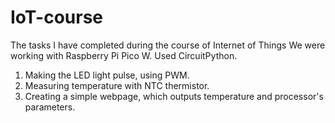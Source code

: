 # IoT-course
The tasks I have completed during the course of Internet of Things
We were working with Raspberry Pi Pico W.
Used CircuitPython.

1. Making the LED light pulse, using PWM.
2. Measuring temperature with NTC thermistor.
3. Creating a simple webpage, which outputs temperature and processor's parameters. 
